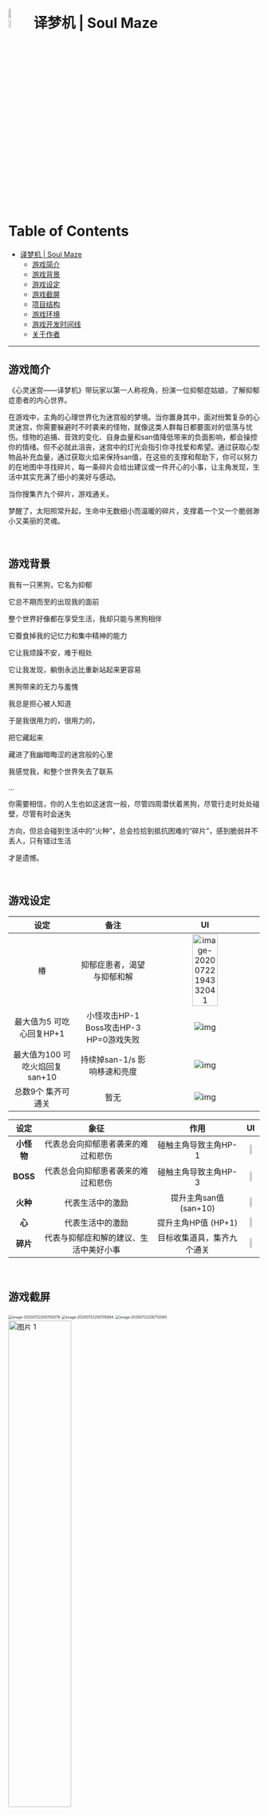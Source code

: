# <img src="/Users/doublez/Developer/Digital Media/Soul-Maze/logo.png" alt="logo" width="10%;" />译梦机 | Soul Maze

Table of Contents
=================

   * [译梦机 | Soul Maze](#译梦机--soul-maze)
      * [游戏简介](#游戏简介)
      * [游戏背景](#游戏背景)
      * [游戏设定](#游戏设定)
      * [游戏截屏](#游戏截屏)
      * [项目结构](#项目结构)
      * [游戏环境](#游戏环境)
      * [游戏开发时间线](#游戏开发时间线)
      * [关于作者](#关于作者)

------

## 游戏简介

《心灵迷宫——译梦机》带玩家以第一人称视角，扮演一位抑郁症姑娘，了解抑郁症患者的内心世界。

在游戏中，主角的心理世界化为迷宫般的梦境。当你置身其中，面对纷繁复杂的心灵迷宫，你需要躲避时不时袭来的怪物，就像这类人群每日都要面对的低落与忧伤。怪物的追捕、音效的变化、自身血量和san值降低带来的负面影响，都会操控你的情绪。但不必就此沮丧，迷宫中的灯光会指引你寻找爱和希望。通过获取心型物品补充血量，通过获取火焰来保持san值，在这些的支撑和帮助下，你可以努力的在地图中寻找碎片，每一条碎片会给出建议或一件开心的小事，让主角发现，生活中其实充满了细小的美好与感动。

当你搜集齐九个碎片，游戏通关。

梦醒了，太阳照常升起，生命中无数细小而温暖的碎片，支撑着一个又一个脆弱渺小又美丽的灵魂。

<br/>

## 游戏背景

我有一只黑狗，它名为抑郁

它总不期而至的出现我的面前

整个世界好像都在享受生活，我却只能与黑狗相伴

它蚕食掉我的记忆力和集中精神的能力

它让我烦躁不安，难于相处

它让我发现，躺倒永远比重新站起来更容易

黑狗带来的无力与羞愧

我总是担心被人知道

于是我很用力的，很用力的，

把它藏起来

藏进了我幽暗晦涩的迷宫般的心里

我感觉我，和整个世界失去了联系

...

你需要相信，你的人生也如这迷宫一般，尽管四周潜伏着黑狗，尽管行走时处处碰壁，尽管有时会迷失

方向，但总会碰到生活中的“火种”，总会捡拾到抵抗困难的“碎片”，感到脆弱并不丢人，只有错过生活

才是遗憾。

<br/>

## 游戏设定

|            **设定**             |                 **备注**                 |                            **UI**                            |
| :-----------------------------: | :--------------------------------------: | :----------------------------------------------------------: |
|               椿                |        抑郁症患者，渴望与抑郁和解        | <img src="https://upload-images.jianshu.io/upload_images/12014150-c22943895023d042.png?imageMogr2/auto-orient/strip%7CimageView2/2/w/1240" alt="image-20200722194332041" width="50%;" /> |
|    最大值为5  可吃心回复HP+1    | 小怪攻击HP-1  Boss攻击HP-3  HP=0游戏失败 | ![img](https://upload-images.jianshu.io/upload_images/12014150-8fc43fff9cd6c731.jpg?imageMogr2/auto-orient/strip%7CimageView2/2/w/1240) |
| 最大值为100  可吃火焰回复san+10 |      持续掉san-1/s  影响移速和亮度       | ![img](https://upload-images.jianshu.io/upload_images/12014150-7cfda97c83538882.jpg?imageMogr2/auto-orient/strip%7CimageView2/2/w/1240) |
|       总数9个  集齐可通关       |                   暂无                   | ![img](https://upload-images.jianshu.io/upload_images/12014150-77ffeb10cb4925d7.jpg?imageMogr2/auto-orient/strip%7CimageView2/2/w/1240) |

|    设定    |                  象征                  |            作用            |                              UI                              |
| :--------: | :------------------------------------: | :------------------------: | :----------------------------------------------------------: |
| **小怪物** |   代表总会向抑郁患者袭来的难过和悲伤   |    碰触主角导致主角HP-1    | <img src="https://upload-images.jianshu.io/upload_images/12014150-a8ba103d0df9c24d.png?imageMogr2/auto-orient/strip%7CimageView2/2/w/1240" width="30%" /> |
|  **BOSS**  |   代表总会向抑郁患者袭来的难过和悲伤   |    碰触主角导致主角HP-3    | <img src="https://upload-images.jianshu.io/upload_images/12014150-6952753a3e3fb598.png?imageMogr2/auto-orient/strip%7CimageView2/2/w/1240" width="30%" /> |
|  **火种**  |            代表生活中的激励            |   提升主角san值 (san+10)   | <img src="https://upload-images.jianshu.io/upload_images/12014150-9e32785784fa5203.png?imageMogr2/auto-orient/strip%7CimageView2/2/w/1240" width="30%" /> |
|   **心**   |            代表生活中的激励            |    提升主角HP值 (HP+1)     | <img src="https://upload-images.jianshu.io/upload_images/12014150-65c9187375180f5a.png?imageMogr2/auto-orient/strip%7CimageView2/2/w/1240" width="30%" /> |
|  **碎片**  | 代表与抑郁症和解的建议、生活中美好小事 | 目标收集道具，集齐九个通关 | <img src="https://upload-images.jianshu.io/upload_images/12014150-3cf867af03a2db68.png?imageMogr2/auto-orient/strip%7CimageView2/2/w/1240" width="30%" /> |

<br/>

## 游戏截屏

<img src="https://upload-images.jianshu.io/upload_images/12014150-1d6d5ec736410806.png?imageMogr2/auto-orient/strip%7CimageView2/2/w/1240" alt="image-20200722200700079" style="zoom:50%;" align="center" />

<img src="/Users/doublez/Developer/Digital Media/Soul-Maze/README.assets/image-20200722200705894.png" alt="image-20200722200705894" style="zoom:50%;" align="center" />

<img src="https://upload-images.jianshu.io/upload_images/12014150-76d2bc2a5b95d309.png?imageMogr2/auto-orient/strip%7CimageView2/2/w/1240" alt="image-20200722200712083" style="zoom:50%;" align="center" />

<img src="https://upload-images.jianshu.io/upload_images/12014150-7df5d1370cea4b67.PNG?imageMogr2/auto-orient/strip%7CimageView2/2/w/1240" alt="图片 1" width="50%;" align="center" />

<br/>

## 项目结构

- `Assets/` `Packages/` `ProjectSettings/`: Unity工程
- `doc/`
  - [《译梦机》游戏设计文档](https://github.com/doubleZ0108/Soul-Maze/blob/master/doc/《译梦机》游戏设计文档.pdf)
  - [游戏程序与设计期末项目开题说明](https://github.com/doubleZ0108/Soul-Maze/blob/master/doc/游戏程序与设计期末项目开题说明_含批注.pdf)
  - [Game Program and Design Final Project Brief Introduction](https://github.com/doubleZ0108/Soul-Maze/blob/master/doc/Game_Program_and_Design_Final_Project_Brief_Introduction.pdf)
  - [游戏背景](https://github.com/doubleZ0108/Soul-Maze/blob/master/doc/background.pdf)
  - [游戏逻辑](https://github.com/doubleZ0108/Soul-Maze/blob/master/doc/logic.md)
- `pre/`
  - [游戏展示](https://github.com/doubleZ0108/Soul-Maze/blob/master/pre/presentation.pdf)
- `logo.png`

<br/>

## 游戏环境

- **运行系统**
  - Windows 10
  - macOS Catalina 10.15+
- **开发引擎**：Unity 2019.3.14f1
- **开发语言**：C#

<br/>

## 游戏开发时间线

<img src="https://upload-images.jianshu.io/upload_images/12014150-1c41ec0a903aac56.png?imageMogr2/auto-orient/strip%7CimageView2/2/w/1240" alt="image-20200722195227660" width="80%;" />

| **姓名**          | **日期**   | **推进**                             | **协作形式**       |
| ----------------- | ---------- | ------------------------------------ | ------------------ |
| **全体**          | 3.21       | 确定游戏选题                         | 线上会议           |
| **张喆**          | 3.25       | 游戏项目开题报告v1.0                 | 个人完成           |
| **李文玥 张靖萌** | 3.31       | 游戏项目开题报告修订v2.0             | 合作完成           |
| **李文玥 张靖萌** | 4.1        | 游戏项目开题报告（英文版）           | 合作完成           |
| **全体**          | 4.8        | 游戏框架制定v1.0                     | 线上会议           |
| **张喆**          | 4.8～5.1   | 游戏人物初稿制作                     | 个人完成           |
| **李文玥 张靖萌** | 4.8～5.1   | 游戏场景初稿制                       | 合作完成           |
| **陈开昕**        | 5.2        | 确定游戏美术风格（lowpoly）          | 个人完成           |
| **全体**          | 5.8        | 第一次合并 修正游戏设计              | 线上会议           |
| **全体**          | 5.18       | Demo通过测试 正式开发 创建github仓库 | 线上会议           |
| **张喆**          | 5.20～5.28 | 人物和AI制作                         | 个人完成           |
| **陈开昕**        | 5.20～5.28 | 地图优化 相机制作                    | 个人完成           |
| **李文玥 张靖萌** | 5.20～5.28 | UI制作                               | 合作完成           |
| **李文玥 张靖萌** | 6.15       | 游戏故事线完善                       | 合作完成           |
| **全体**          | 6.17       | 项目第一次展示 老师答疑              | 线上会议           |
| **全体**          | 6.18～6.20 | 游戏完善                             | 合作完成           |
| **全体**          | 6.20～6.23 | 游戏测试 游戏部署                    | 线上会议  合作完成 |
| **李文玥**        | 6.21       | 确立文档大致框架，制定项目文档v1.0   | 个人完成           |
| **张靖萌**        | 6.22       | 游戏MV剪辑                           | 个人完成           |
| **陈开昕**        | 6.22       | 游戏声音制作 游戏美化                | 个人完成           |
| **张喆**          | 6.22       | 游戏性能优化                         | 个人完成           |
| **张喆**          | 6.24       | 答辩ppt制作                          | 个人完成           |
| **全体**          | 6.24       | 项目文档完善，制定项目文档v2.0       | 合作完成           |

<img src="https://upload-images.jianshu.io/upload_images/12014150-a26108387bb6b7e9.png?imageMogr2/auto-orient/strip%7CimageView2/2/w/1240" alt="image-20200722195152619" width="80%;" />

<br/>

## 关于作者

|  姓名  |  团队职责  |                           主要工作                           |         邮箱          |
| :--------: | :--------: | :-------------------------------------------------: | :-------------------: |
|  张喆  | 项目组组长 | 项目确立、人物制作、AI制作、各部分拼接、游戏性能优化、部分算法实现 | dbzdbz@tongji.edu.cn  |
| 陈开昕 |  美术指导  |       相机制作、美术资源收集处理、场景优化、小地图制作       | 1753188@tongji.edu.cn |
| 李文玥 |  文档组长  |           项目背景、UI制作、引导关卡制作、游戏文档           | 1750803@tongji.edu.cn |
| 张靖萌 | 故事线组长 |           项目背景、UI制作、项目故事线、游戏MV剪辑           | 1753498@tongji.edu.cn |